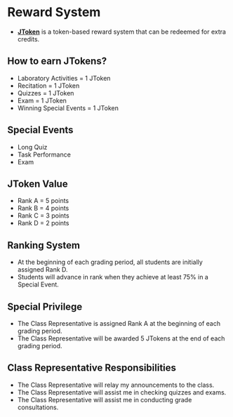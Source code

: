 # Reward System
- **[JToken](https://jtoken.onrender.com/)** is a token-based reward system that can be redeemed for extra credits.

## How to earn JTokens?
- Laboratory Activities = 1 JToken
- Recitation = 1 JToken
- Quizzes = 1 JToken
- Exam = 1 JToken
- Winning Special Events = 1 JToken

## Special Events
- Long Quiz
- Task Performance
- Exam

## JToken Value
- Rank A = 5 points
- Rank B = 4 points
- Rank C = 3 points
- Rank D = 2 points

## Ranking System
- At the beginning of each grading period, all students are initially assigned Rank D.
- Students will advance in rank when they achieve at least 75% in a Special Event.

## Special Privilege
- The Class Representative is assigned Rank A at the beginning of each grading period.
- The Class Representative will be awarded 5 JTokens at the end of each grading period.

## Class Representative Responsibilities
- The Class Representative will relay my announcements to the class.
- The Class Representative will assist me in checking quizzes and exams.
- The Class Representative will assist me in conducting grade consultations.

